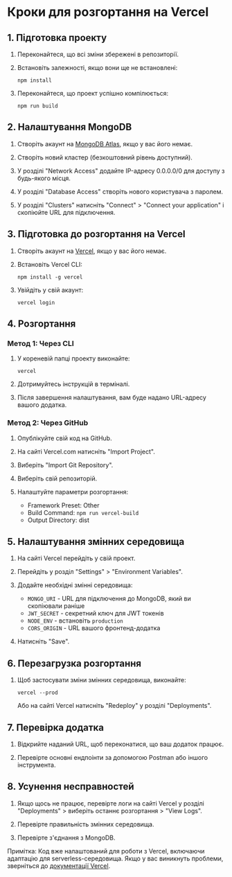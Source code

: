 # Кроки для розгортання на Vercel

## 1. Підготовка проекту

1. Переконайтеся, що всі зміни збережені в репозиторії.

2. Встановіть залежності, якщо вони ще не встановлені:
   ```
   npm install
   ```

3. Переконайтеся, що проект успішно компілюється:
   ```
   npm run build
   ```

## 2. Налаштування MongoDB

1. Створіть акаунт на [MongoDB Atlas](https://www.mongodb.com/cloud/atlas), якщо у вас його немає.

2. Створіть новий кластер (безкоштовний рівень доступний).

3. У розділі "Network Access" додайте IP-адресу 0.0.0.0/0 для доступу з будь-якого місця.

4. У розділі "Database Access" створіть нового користувача з паролем.

5. У розділі "Clusters" натисніть "Connect" > "Connect your application" і скопіюйте URL для підключення.

## 3. Підготовка до розгортання на Vercel

1. Створіть акаунт на [Vercel](https://vercel.com), якщо у вас його немає.

2. Встановіть Vercel CLI:
   ```
   npm install -g vercel
   ```

3. Увійдіть у свій акаунт:
   ```
   vercel login
   ```

## 4. Розгортання

### Метод 1: Через CLI

1. У кореневій папці проекту виконайте:
   ```
   vercel
   ```

2. Дотримуйтесь інструкцій в терміналі.

3. Після завершення налаштування, вам буде надано URL-адресу вашого додатка.

### Метод 2: Через GitHub

1. Опублікуйте свій код на GitHub.

2. На сайті Vercel.com натисніть "Import Project".

3. Виберіть "Import Git Repository".

4. Виберіть свій репозиторій.

5. Налаштуйте параметри розгортання:
   - Framework Preset: Other
   - Build Command: `npm run vercel-build`
   - Output Directory: dist

## 5. Налаштування змінних середовища

1. На сайті Vercel перейдіть у свій проект.

2. Перейдіть у розділ "Settings" > "Environment Variables".

3. Додайте необхідні змінні середовища:
   - `MONGO_URI` - URL для підключення до MongoDB, який ви скопіювали раніше
   - `JWT_SECRET` - секретний ключ для JWT токенів
   - `NODE_ENV` - встановіть `production`
   - `CORS_ORIGIN` - URL вашого фронтенд-додатка

4. Натисніть "Save".

## 6. Перезагрузка розгортання

1. Щоб застосувати зміни змінних середовища, виконайте:
   ```
   vercel --prod
   ```
   
   Або на сайті Vercel натисніть "Redeploy" у розділі "Deployments".

## 7. Перевірка додатка

1. Відкрийте наданий URL, щоб переконатися, що ваш додаток працює.

2. Перевірте основні ендпоінти за допомогою Postman або іншого інструмента.

## 8. Усунення несправностей

1. Якщо щось не працює, перевірте логи на сайті Vercel у розділі "Deployments" > виберіть останнє розгортання > "View Logs".

2. Перевірте правильність змінних середовища.

3. Перевірте з'єднання з MongoDB.

Примітка: Код вже налаштований для роботи з Vercel, включаючи адаптацію для serverless-середовища. Якщо у вас виникнуть проблеми, зверніться до [документації Vercel](https://vercel.com/docs). 